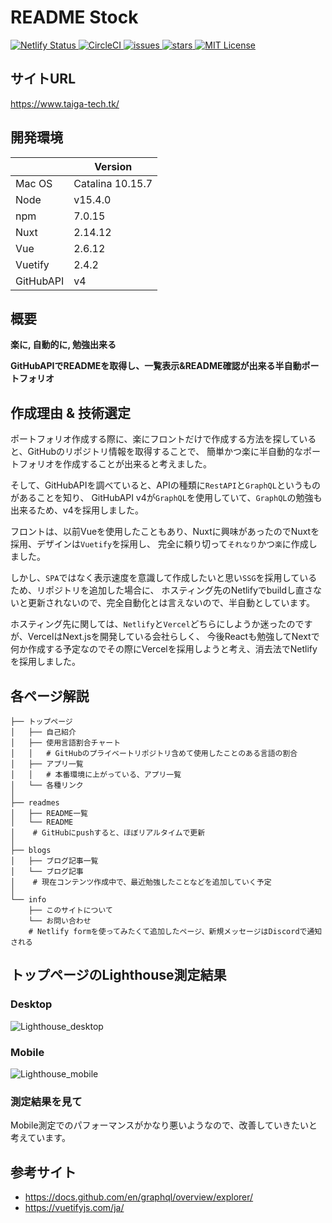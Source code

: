 # README Stock

<p>
  <a href="https://app.netlify.com/sites/taiga-tech/deploys">
    <img src="https://api.netlify.com/api/v1/badges/99c0bb10-8848-4e05-8ce9-4bff55729361/deploy-status" alt="Netlify Status">
  </a>
  <a href="https://app.circleci.com/pipelines/github/taiga-tech/readmestock/">
    <img src="https://circleci.com/gh/taiga-tech/readmestock.svg?style=shield&circle-token=1759010c2aa0bbaeb1daefb62359e9662eef2921" alt="CircleCI">
  </a>
  <a href="https://github.com/taiga-tech/readmestock/issues">
    <img src="https://img.shields.io/github/issues/taiga-tech/readmestock" alt="issues">
  </a>
  <a href="https://github.com/taiga-tech/readmestock/stargazers">
    <img src="https://img.shields.io/github/stars/taiga-tech/readmestock" alt="stars">
  </a>
  <a href="https://github.com/taiga-tech/readmestock/blob/master/LICENSE">
    <img src="https://img.shields.io/github/license/taiga-tech/readmestock" alt="MIT License">
  </a>
</p>

## サイトURL

https://www.taiga-tech.tk/

## 開発環境

|           | Version          |
| --------- | ---------------- |
| Mac OS    | Catalina 10.15.7 |
| Node      | v15.4.0          |
| npm       | 7.0.15           |
| Nuxt      | 2.14.12          |
| Vue       | 2.6.12           |
| Vuetify   | 2.4.2            |
| GitHubAPI | v4               |

## 概要

**楽に, 自動的に, 勉強出来る**

**GitHubAPIでREADMEを取得し、一覧表示&README確認が出来る半自動ポートフォリオ**

## 作成理由 & 技術選定

ポートフォリオ作成する際に、楽にフロントだけで作成する方法を探していると、GitHubのリポジトリ情報を取得することで、
簡単かつ楽に半自動的なポートフォリオを作成することが出来ると考えました。

そして、GitHubAPIを調べていると、APIの種類に`RestAPI`と`GraphQL`というものがあることを知り、
GitHubAPI v4が`GraphQL`を使用していて、`GraphQL`の勉強も出来るため、v4を採用しました。

フロントは、以前Vueを使用したこともあり、Nuxtに興味があったのでNuxtを採用、デザインは`Vuetify`を採用し、
完全に頼り切って`それなり`かつ`楽`に作成しました。

しかし、`SPA`ではなく表示速度を意識して作成したいと思い`SSG`を採用しているため、リポジトリを追加した場合に、
ホスティング先のNetlifyでbuildし直さないと更新されないので、完全自動化とは言えないので、半自動としています。

ホスティング先に関しては、`Netlify`と`Vercel`どちらにしようか迷ったのですが、VercelはNext.jsを開発している会社らしく、
今後Reactも勉強してNextで何か作成する予定なのでその際にVercelを採用しようと考え、消去法でNetlifyを採用しました。

## 各ページ解説

```shell
├── トップページ
│   ├── 自己紹介
│   ├── 使用言語割合チャート
│   │   # GitHubのプライベートリポジトリ含めて使用したことのある言語の割合
│   ├── アプリ一覧
│   │   # 本番環境に上がっている、アプリ一覧
│   └── 各種リンク
│
├── readmes
│   ├── README一覧
│   └── README
│    # GitHubにpushすると、ほぼリアルタイムで更新
│
├── blogs
│   ├── ブログ記事一覧
│   └── ブログ記事
│    # 現在コンテンツ作成中で、最近勉強したことなどを追加していく予定
│
└── info
    ├── このサイトについて
    └── お問い合わせ
    # Netlify formを使ってみたくて追加したページ、新規メッセージはDiscordで通知される
```

## トップページのLighthouse測定結果

### Desktop

![Lighthouse_desktop](https://taiga-tech.tk/img/about/lighthouse_desktop.png)

### Mobile

![Lighthouse_mobile](https://taiga-tech.tk/img/about/lighthouse_mobile.png)

### 測定結果を見て

Mobile測定でのパフォーマンスがかなり悪いようなので、改善していきたいと考えています。

## 参考サイト

- https://docs.github.com/en/graphql/overview/explorer/
- https://vuetifyjs.com/ja/

